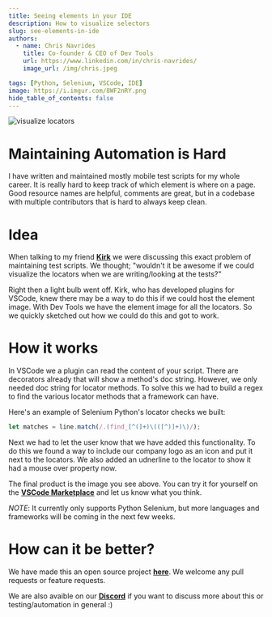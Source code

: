 ```yaml
---
title: Seeing elements in your IDE
description: How to visualize selectors
slug: see-elements-in-ide
authors:
  - name: Chris Navrides
    title: Co-founder & CEO of Dev Tools
    url: https://www.linkedin.com/in/chris-navrides/
    image_url: /img/chris.jpeg

tags: [Python, Selenium, VSCode, IDE]
image: https://i.imgur.com/8WF2nRY.png
hide_table_of_contents: false
---
```

![visualize locators](https://i.imgur.com/8WF2nRY.png)

# Maintaining Automation is Hard
I have written and maintained mostly mobile test scripts for my whole career. It is really hard to keep track of which element is where on a page. Good resource names are helpful, comments are great, but in a codebase with multiple contributors that is hard to always keep clean.

# Idea
When talking to my friend [**Kirk**](https://www.linkedin.com/in/kirksl/) we were discussing this exact problem of maintaining test scripts. We thought; "wouldn't it be awesome if we could visualize the locators when we are writing/looking at the tests?"

Right then a light bulb went off. Kirk, who has developed plugins for VSCode, knew there may be a way to do this if we could host the element image. With Dev Tools we have the element image for all the locators. So we quickly sketched out how we could do this and got to work.

# How it works
In VSCode we a plugin can read the content of your script. There are decorators already that will show a method's doc string. However, we only needed doc string for locator methods. To solve this we had to build a regex to find the various locator methods that a framework can have.

Here's an example of Selenium Python's locator checks we built:
```jsx
let matches = line.match(/.(find_[^(]+)\(([^)]+)\)/);
```

Next we had to let the user know that we have added this functionality. To do this we found a way to include our company logo as an icon and put it next to the locators. We also added an udnerline to the locator to show it had a mouse over property now.

The final product is the image you see above. You can try it for yourself on the [**VSCode Marketplace**](https://marketplace.visualstudio.com/items?itemName=devtools-ai.devtools-ai) and let us know what you think.

*NOTE*: It currently only supports Python Selenium, but more languages and frameworks will be coming in the next few weeks.

# How can it be better?
We have made this an open source project [**here**](https://github.com/dev-tools-ai/devtoolsai-vscode-plugin). We welcome any pull requests or feature requests.

We are also avaible on our [**Discord**](https://discord.gg/2J9WEYdq5C) if you want to discuss more about this or testing/automation in general :)